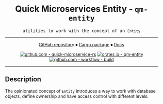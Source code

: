 <div align="center">

# Quick Microservices Entity - `qm-entity`

<samp>utilities to work with the concept of an `Entity`</samp>

---

[GitHub repository](https://github.com/hd-gmbh-dev/quick-microservice-rs/tree/main/crates/entity)
⏺
[Cargo package](https://crates.io/crates/qm-entity)
⏺
[Docs](https://docs.rs/qm-entity/latest)

[![github.com - quick-microservice-rs](https://img.shields.io/github/v/release/hd-gmbh-dev/quick-microservice-rs?label=%20&logo=github)](https://github.com/hd-gmbh-dev/quick-microservice-rs/releases/latest)
[![crates.io - qm-entity](https://img.shields.io/crates/v/qm-entity?label=%20&logo=rust)](https://crates.io/crates/qm-entity)\
[![github.com - workflow - build](https://img.shields.io/github/actions/workflow/status/hd-gmbh-dev/quick-microservice-rs/build.yaml)](https://github.com/hd-gmbh-dev/quick-microservice-rs/actions/workflows/build.yaml)

</div>

---

## Description

The opinionated concept of `Entity` introduces a way to work with database objects, define ownership
and have access control with different levels.
